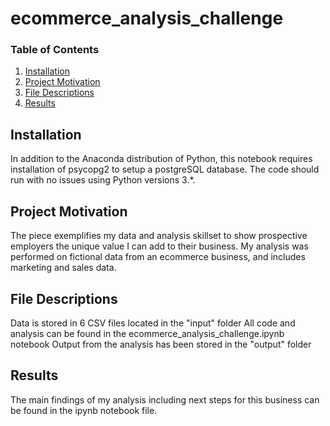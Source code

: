 # ecommerce_analysis_challenge

### Table of Contents

1. [Installation](#installation)
2. [Project Motivation](#motivation)
3. [File Descriptions](#files)
4. [Results](#results)

## Installation <a name="installation"></a>

In addition to the Anaconda distribution of Python, this notebook requires installation of psycopg2 to setup a postgreSQL database. The code should run with no issues using Python versions 3.*.

## Project Motivation<a name="motivation"></a>

The piece exemplifies my data and analysis skillset to show prospective employers the unique value I can add to their business. My analysis was performed on fictional data from an ecommerce business, and includes marketing and sales data.

## File Descriptions <a name="files"></a>

Data is stored in 6 CSV files located in the "input" folder
All code and analysis can be found in the ecommerce_analysis_challenge.ipynb notebook
Output from the analysis has been stored in the "output" folder

## Results<a name="results"></a>

The main findings of my analysis including next steps for this business can be found in the ipynb notebook file.
